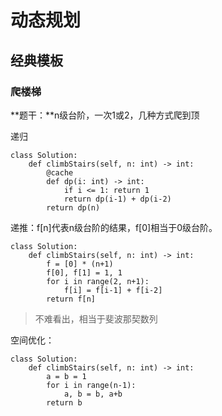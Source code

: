 # 动态规划

## 经典模板

### 爬楼梯

**题干：**n级台阶，一次1或2，几种方式爬到顶

递归
```
class Solution:
    def climbStairs(self, n: int) -> int:
        @cache
        def dp(i: int) -> int:
            if i <= 1: return 1
            return dp(i-1) + dp(i-2)
        return dp(n)
```

递推：f[n]代表n级台阶的结果，f[0]相当于0级台阶。
```
class Solution:
    def climbStairs(self, n: int) -> int:
        f = [0] * (n+1)
        f[0], f[1] = 1, 1
        for i in range(2, n+1):
            f[i] = f[i-1] + f[i-2]
        return f[n]
```
> 不难看出，相当于斐波那契数列

空间优化：
```
class Solution:
    def climbStairs(self, n: int) -> int:
        a = b = 1
        for i in range(n-1):
            a, b = b, a+b
        return b
```
